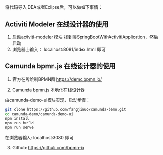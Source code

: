 将代码导入IDEA或者Eclipse后，可以做如下事情：

## Activiti Modeler 在线设计器的使用
1. 启动activiti-modeler 模块
找到类SpringBootWithActivitiApplication，然后启动
2. 浏览器上输入： localhost:8081/index.html 即可


## Camunda bpmn.js 在线设计器的使用
1. 官方在线绘制BPMN图
https://demo.bpmn.io/

2. Camunda bpmn.js 本地化在线设计器

由camunda-demo-ui模块实现，启动步骤：

```bash
git clone https://github.com/fangjinuo/camunda-demo.git
cd camunda-demo/camunda-demo-ui
npm install
npm run build
npm run serve
```

在浏览器输入: localhost:8080 即可


3. Github: https://github.com/bpmn-io


